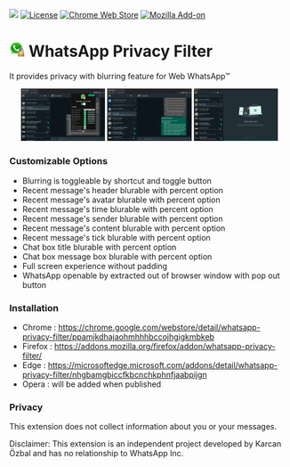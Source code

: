 <a href="https://www.patreon.com/karcan"><img src="https://img.shields.io/badge/PATREON-D14836?style=for-the-badge&logo=patreon&logoColor=white&color=orange"></a>
[![License](https://img.shields.io/github/license/karcan/whatsapp-privacy-filter?style=for-the-badge)](https://github.com/karcan/WhatsApp-Privacy-Filter/blob/master/LICENSE)
[![Chrome Web Store](https://img.shields.io/chrome-web-store/users/ppamjkdhajaohmhhhbccojhgigkmbkeb?color=green&label=chrome%20users&logoColor=white&style=for-the-badge)](https://chrome.google.com/webstore/detail/whatsapp-privacy-filter/ppamjkdhajaohmhhhbccojhgigkmbkeb)
[![Mozilla Add-on](https://img.shields.io/amo/users/%7B8d4d41ca-5d76-4ac2-81e5-ec91acb95e4a%7D?color=green&label=Mozilla&style=for-the-badge)](https://chrome.google.com/webstore/detail/whatsapp-privacy-filter/ppamjkdhajaohmhhhbccojhgigkmbkeb)


# <img src="/source/app/public/logo.png" width="28">  WhatsApp Privacy Filter
It provides privacy with blurring feature for Web WhatsApp™

<p align="center">
  <img width="30%" title="Privacy Filter for WhatsApp™ Web" alt="Privacy Filter for WhatsApp™ Web" src="/docs/img/popup-preview.png">
  <img width="30%" title="Privacy Filter for WhatsApp™ Web" alt="Privacy Filter for WhatsApp™ Web" src="/docs/img/message-preview.png">
  <img width="30%" title="Privacy Filter for WhatsApp™ Web" alt="Privacy Filter for WhatsApp™ Web" src="/docs/img/popout-preview.png">
</p>

### Customizable Options
* Blurring is toggleable by shortcut and toggle button
* Recent message's header blurable with percent option
* Recent message's avatar blurable with percent option
* Recent message's time blurable with percent option
* Recent message's sender blurable with percent option
* Recent message's content blurable with percent option
* Recent message's tick blurable with percent option
* Chat box title blurable with percent option
* Chat box message box blurable with percent option
* Full screen experience without padding
* WhatsApp openable by extracted out of browser window with pop out button

### Installation
* Chrome : https://chrome.google.com/webstore/detail/whatsapp-privacy-filter/ppamjkdhajaohmhhhbccojhgigkmbkeb
* Firefox : https://addons.mozilla.org/firefox/addon/whatsapp-privacy-filter/
* Edge : https://microsoftedge.microsoft.com/addons/detail/whatsapp-privacy-filter/nhgbamgbiccfkbcnchkphnfjaabpijgn
* Opera : will be added when published

### Privacy
This extension does not collect information about you or your messages.

Disclaimer: This extension is an independent project developed by Karcan Özbal and has no relationship to WhatsApp Inc.

